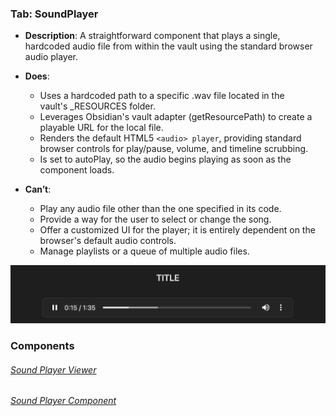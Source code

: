 
### Tab: SoundPlayer

- **Description**: A straightforward component that plays a single, hardcoded audio file from within the vault using the standard browser audio player.

- **Does**:
   
    - Uses a hardcoded path to a specific .wav file located in the vault's _RESOURCES folder.
    - Leverages Obsidian's vault adapter (getResourcePath) to create a playable URL for the local file.
    - Renders the default HTML5 `<audio> player`, providing standard browser controls for play/pause, volume, and timeline scrubbing.
    - Is set to autoPlay, so the audio begins playing as soon as the component loads.

- **Can’t**:
    
    - Play any audio file other than the one specified in its code.
    - Provide a way for the user to select or change the song.
    - Offer a customized UI for the player; it is entirely dependent on the browser's default audio controls.
    - Manage playlists or a queue of multiple audio files.



![sound_player.webp](/_RESOURCES/IMAGES/sound_player.webp)



### Components


###### [Sound Player Viewer](D.q.soundplayer.viewer.md)

###### [Sound Player Component](D.q.soundplayer.component.md)

